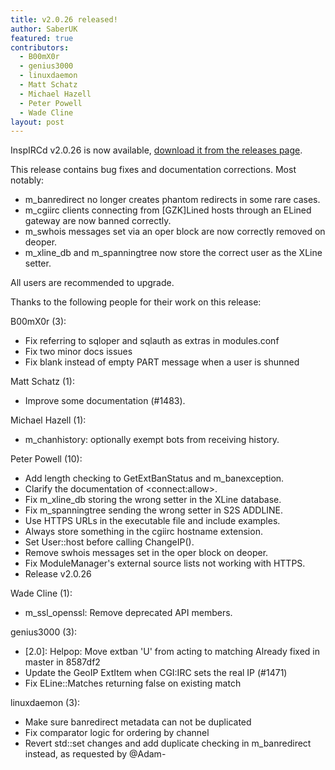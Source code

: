 ```yaml
---
title: v2.0.26 released!
author: SaberUK
featured: true
contributors:
  - B00mX0r
  - genius3000
  - linuxdaemon
  - Matt Schatz
  - Michael Hazell
  - Peter Powell
  - Wade Cline
layout: post
---
```


InspIRCd v2.0.26 is now available, [download it from the releases page](https://github.com/inspircd/inspircd/releases).

This release contains bug fixes and documentation corrections. Most notably:

 - m\_banredirect no longer creates phantom redirects in some rare cases.
 - m\_cgiirc clients connecting from [GZK]Lined hosts through an ELined gateway are now banned correctly.
 - m\_swhois messages set via an oper block are now correctly removed on deoper.
 - m\_xline_db and m\_spanningtree now store the correct user as the XLine setter.

All users are recommended to upgrade.

<!--more-->

Thanks to the following people for their work on this release:

B00mX0r (3):
  - Fix referring to sqloper and sqlauth as extras in modules.conf
  - Fix two minor docs issues
  - Fix blank instead of empty PART message when a user is shunned

Matt Schatz (1):
  - Improve some documentation (#1483).

Michael Hazell (1):
  - m_chanhistory: optionally exempt bots from receiving history.

Peter Powell (10):
  - Add length checking to GetExtBanStatus and m_banexception.
  - Clarify the documentation of &lt;connect:allow&gt;.
  - Fix m\_xline\_db storing the wrong setter in the XLine database.
  - Fix m\_spanningtree sending the wrong setter in S2S ADDLINE.
  - Use HTTPS URLs in the executable file and include examples.
  - Always store something in the cgiirc hostname extension.
  - Set User::host before calling ChangeIP().
  - Remove swhois messages set in the oper block on deoper.
  - Fix ModuleManager's external source lists not working with HTTPS.
  - Release v2.0.26

Wade Cline (1):
  - m_ssl_openssl: Remove deprecated API members.

genius3000 (3):
  - [2.0]: Helpop: Move extban 'U' from acting to matching Already fixed in master in 8587df2
  - Update the GeoIP ExtItem when CGI:IRC sets the real IP (#1471)
  - Fix ELine::Matches returning false on existing match

linuxdaemon (3):
  - Make sure banredirect metadata can not be duplicated
  - Fix comparator logic for ordering by channel
  - Revert std::set changes and add duplicate checking in m_banredirect instead, as requested by @Adam-
